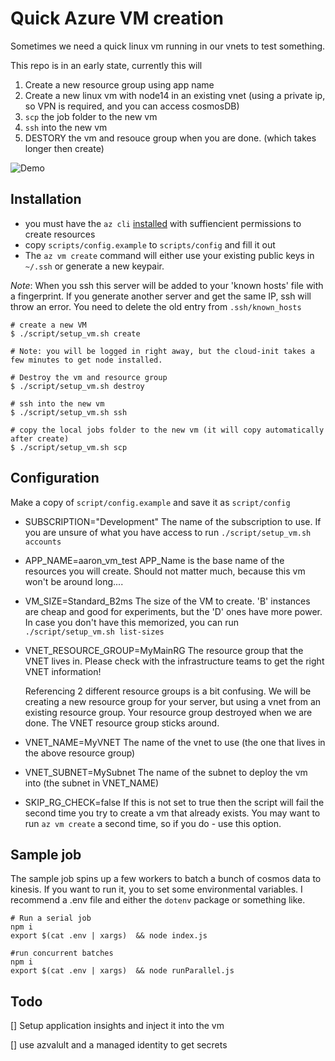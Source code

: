 # Quick Azure VM creation

Sometimes we need a quick linux vm running in our vnets to test something.

This repo is in an early state, currently this will
1. Create a new resource group using app name
2. Create a new linux vm with node14 in an existing vnet (using a private ip, so VPN is required, and you can access cosmosDB)
3. `scp` the job folder to the new vm
4. `ssh` into the new vm
5. DESTORY the vm and resouce group when you are done. (which takes longer then create)

![Demo](demo.gif)

## Installation
- you must have the `az cli` [installed](https://docs.microsoft.com/en-us/cli/azure/install-azure-cli) with suffiencient permissions to create resources
- copy `scripts/config.example` to `scripts/config` and fill it out
- The `az vm create` command will either use your existing public keys in `~/.ssh` or generate a new keypair.  

*Note*: When you ssh this server will be added to your 'known hosts' file with a fingerprint.  If you generate another server and get the same IP, ssh will throw an error.  You need to delete the old entry from `.ssh/known_hosts`

```
# create a new VM
$ ./script/setup_vm.sh create

# Note: you will be logged in right away, but the cloud-init takes a few minutes to get node installed.

# Destroy the vm and resource group
$ ./script/setup_vm.sh destroy

# ssh into the new vm
$ ./script/setup_vm.sh ssh

# copy the local jobs folder to the new vm (it will copy automatically after create)
$ ./script/setup_vm.sh scp

```

## Configuration
Make a copy of `script/config.example` and save it as `script/config`

- SUBSCRIPTION="Development"
The name of the subscription to use.  If you are unsure of what you have access to run
```./script/setup_vm.sh accounts```

- APP_NAME=aaron_vm_test
APP_Name is the base name of the resources you will create.  Should not matter much, because this vm won't be around long....

- VM_SIZE=Standard_B2ms
The size of the VM to create.  'B' instances are cheap and good for experiments, but the 'D' ones have more power.  In case you don't have this memorized, you can run
```./script/setup_vm.sh list-sizes```

- VNET_RESOURCE_GROUP=MyMainRG
The resource group that the VNET lives in. Please check with the infrastructure teams to get the right VNET information!

  Referencing 2 different resource groups is a bit confusing.  We will be creating a new resource group for your server, but using a vnet from an existing resource group.  Your resource group destroyed when we are done.  The VNET resource group sticks around.

- VNET_NAME=MyVNET
The name of the vnet to use (the one that lives in the above resource group)

- VNET_SUBNET=MySubnet
The name of the subnet to deploy the vm into (the subnet in VNET_NAME)

- SKIP_RG_CHECK=false
If this is not set to true then the script will fail the second time you try to create a vm that already exists. You may want to run `az vm create` a second time, so if you do - use this option.

## Sample job
The sample job spins up a few workers to batch a bunch of cosmos data to kinesis.  If you want to run it, you to set some environmental variables.  I recommend a .env file and either the `dotenv` package or something like.

```
# Run a serial job
npm i
export $(cat .env | xargs)  && node index.js

#run concurrent batches
npm i
export $(cat .env | xargs)  && node runParallel.js
```

## Todo
[] Setup application insights and inject it into the vm

[] use azvalult and a managed identity to get secrets
